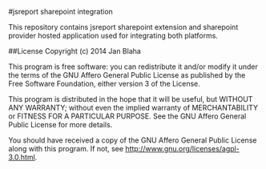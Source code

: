 #jsreport sharepoint integration

This repository contains jsreport sharepoint extension and sharepoint provider hosted application used for integrating both platforms.


##License
Copyright (c) 2014 Jan Blaha

This program is free software: you can redistribute it and/or modify it under the terms of the GNU Affero General Public License as published by the Free Software Foundation, either version 3 of the License.

This program is distributed in the hope that it will be useful, but WITHOUT ANY WARRANTY; without even the implied warranty of MERCHANTABILITY or FITNESS FOR A PARTICULAR PURPOSE. See the GNU Affero General Public License for more details.

You should have received a copy of the GNU Affero General Public License along with this program. If not, see http://www.gnu.org/licenses/agpl-3.0.html.


